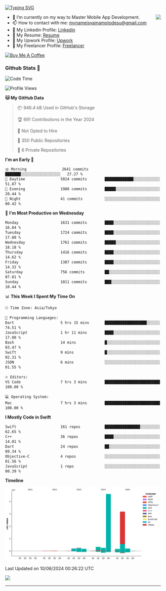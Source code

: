 
[![Typing SVG](https://readme-typing-svg.demolab.com/?lines=Thank+You+For+Visiting!!;You+Are+Welcome✨;I+am+Kyo+Yamamoto;Mobile+Developer)](https://git.io/typing-svg)
<p>
<img align="right" src="https://media.giphy.com/media/26ufdb3cYKwbRtYVW/giphy.gif" style="max-width:100%;" height="150px">

- 🌱 I’m currently on my way to Master Mobile App Development.
- 📫 How to contact with me: mynameisyamamotodesu@gmail.com
- 🔗 My Linkedin Profile: [Linkedin](https://www.linkedin.com/in/kyo-yamamoto-a2ab50239)
- 🔗 My Resume: [Resume](https://www.kickresume.com/cv/rNok4e/)
- 🔗 My Upwork Profile: [Upwork](https://www.upwork.com/freelancers/~01aa9115102bb4af25)
- 🔗 My Freelancer Profile: [Freelancer](https://www.freelancer.com/u/yamamotodesu)

<a href="https://www.buymeacoffee.com/kyoyamamoto" target="_blank"><img src="https://cdn.buymeacoffee.com/buttons/default-orange.png" alt="Buy Me A Coffee" height="41" width="174"></a>

### Github Stats 🥇 
<!--START_SECTION:waka-->
![Code Time](http://img.shields.io/badge/Code%20Time-715%20hrs%2012%20mins-blue)

![Profile Views](http://img.shields.io/badge/Profile%20Views-1-blue)

**🐱 My GitHub Data** 

> 📦 946.4 kB Used in GitHub's Storage 
 > 
> 🏆 691 Contributions in the Year 2024
 > 
> 🚫 Not Opted to Hire
 > 
> 📜 350 Public Repositories 
 > 
> 🔑 6 Private Repositories 
 > 
**I'm an Early 🐤** 

```text
🌞 Morning                2641 commits        ███████░░░░░░░░░░░░░░░░░░   27.27 % 
🌆 Daytime                5024 commits        █████████████░░░░░░░░░░░░   51.87 % 
🌃 Evening                1980 commits        █████░░░░░░░░░░░░░░░░░░░░   20.44 % 
🌙 Night                  41 commits          ░░░░░░░░░░░░░░░░░░░░░░░░░   00.42 % 
```
📅 **I'm Most Productive on Wednesday** 

```text
Monday                   1631 commits        ████░░░░░░░░░░░░░░░░░░░░░   16.84 % 
Tuesday                  1724 commits        ████░░░░░░░░░░░░░░░░░░░░░   17.80 % 
Wednesday                1761 commits        █████░░░░░░░░░░░░░░░░░░░░   18.18 % 
Thursday                 1416 commits        ████░░░░░░░░░░░░░░░░░░░░░   14.62 % 
Friday                   1387 commits        ████░░░░░░░░░░░░░░░░░░░░░   14.32 % 
Saturday                 756 commits         ██░░░░░░░░░░░░░░░░░░░░░░░   07.81 % 
Sunday                   1011 commits        ███░░░░░░░░░░░░░░░░░░░░░░   10.44 % 
```


📊 **This Week I Spent My Time On** 

```text
🕑︎ Time Zone: Asia/Tokyo

💬 Programming Languages: 
Dart                     5 hrs 15 mins       ███████████████████░░░░░░   74.51 % 
JavaScript               1 hr 11 mins        ████░░░░░░░░░░░░░░░░░░░░░   17.00 % 
Bash                     14 mins             █░░░░░░░░░░░░░░░░░░░░░░░░   03.47 % 
Swift                    9 mins              █░░░░░░░░░░░░░░░░░░░░░░░░   02.31 % 
JSON                     6 mins              ░░░░░░░░░░░░░░░░░░░░░░░░░   01.55 % 

🔥 Editors: 
VS Code                  7 hrs 3 mins        █████████████████████████   100.00 % 

💻 Operating System: 
Mac                      7 hrs 3 mins        █████████████████████████   100.00 % 
```

**I Mostly Code in Swift** 

```text
Swift                    161 repos           ████████████████░░░░░░░░░   62.65 % 
C++                      36 repos            ████░░░░░░░░░░░░░░░░░░░░░   14.01 % 
Dart                     24 repos            ██░░░░░░░░░░░░░░░░░░░░░░░   09.34 % 
Objective-C              4 repos             ░░░░░░░░░░░░░░░░░░░░░░░░░   01.56 % 
JavaScript               1 repo              ░░░░░░░░░░░░░░░░░░░░░░░░░   00.39 % 
```



**Timeline**

![Lines of Code chart](https://raw.githubusercontent.com/YamamotoDesu/YamamotoDesu/main/assets/bar_graph.png)


 Last Updated on 10/06/2024 00:26:22 UTC
<!--END_SECTION:waka-->

![](https://github-profile-summary-cards.vercel.app/api/cards/profile-details?username=YamamotoDesu&theme=vue)

----
